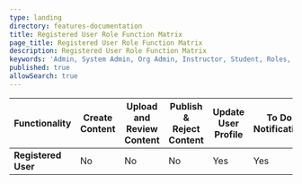 ```yaml
---
type: landing
directory: features-documentation
title: Registered User Role Function Matrix
page_title: Registered User Role Function Matrix
description: Registered User Role Function Matrix
keywords: 'Admin, System Admin, Org Admin, Instructor, Student, Roles, Permissions'
published: true
allowSearch: true
---
```


|  Functionality      | Create Content | Upload and Review Content | Publish & Reject Content | Update User Profile | To Do Notification | Assigned Badges | Latest and Popular Courses | Library and My Courses |
|---------------------|----------------|---------------------------|--------------------------|---------------------|--------------------|-----------------|----------------------------|------------------------|
| **Registered User** |       No       |             No            |            No            |         Yes         |         Yes        |       Yes       |             Yes            |           Yes          |
